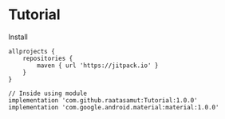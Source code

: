 # Tutorial

Install

    allprojects {
        repositories {
            maven { url 'https://jitpack.io' }
        }
    }

    // Inside using module
    implementation 'com.github.raatasamut:Tutorial:1.0.0'
    implementation 'com.google.android.material:material:1.0.0'
